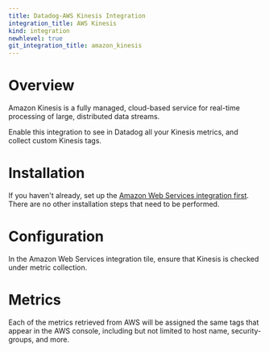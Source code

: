 ```yaml
---
title: Datadog-AWS Kinesis Integration
integration_title: AWS Kinesis
kind: integration
newhlevel: true
git_integration_title: amazon_kinesis
---
```


# Overview

Amazon Kinesis is a fully managed, cloud-based service for real-time processing of large, distributed data streams.

Enable this integration to see in Datadog all your Kinesis metrics, and collect custom Kinesis tags.

# Installation

If you haven't already, set up the [Amazon Web Services integration first](/integrations/aws). There are no other installation steps that need to be performed.

# Configuration

In the Amazon Web Services integration tile, ensure that Kinesis is checked under metric collection.

# Metrics



Each of the metrics retrieved from AWS will be assigned the same tags that appear in the AWS console, including but not limited to host name, security-groups, and more.
